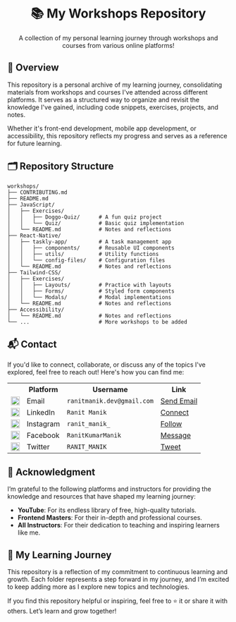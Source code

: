 <div align="center">
  <h1>📚 My Workshops Repository</h1>
  <p>A collection of my personal learning journey through workshops and courses from various online platforms!</p>
</div>

## 📖 Overview

This repository is a personal archive of my learning journey, consolidating materials from workshops and courses I've attended across different platforms. It serves as a structured way to organize and revisit the knowledge I've gained, including code snippets, exercises, projects, and notes.

Whether it's front-end development, mobile app development, or accessibility, this repository reflects my progress and serves as a reference for future learning.

## 🗂️ Repository Structure

```
workshops/
├── CONTRIBUTING.md
├── README.md
├── JavaScript/
│   ├── Exercises/
│   │   ├── Doggo-Quiz/      # A fun quiz project
│   │   └── Quiz/            # Basic quiz implementation
│   └── README.md            # Notes and reflections
├── React-Native/
│   ├── taskly-app/          # A task management app
│   │   ├── components/      # Reusable UI components
│   │   ├── utils/           # Utility functions
│   │   └── config-files/    # Configuration files
│   └── README.md            # Notes and reflections
├── Tailwind-CSS/
│   ├── Exercises/
│   │   ├── Layouts/         # Practice with layouts
│   │   ├── Forms/           # Styled form components
│   │   └── Modals/          # Modal implementations
│   └── README.md            # Notes and reflections
├── Accessibility/
│   └── README.md            # Notes and reflections
└── ...                      # More workshops to be added
```

## 📬 Contact

If you'd like to connect, collaborate, or discuss any of the topics I've explored, feel free to reach out! Here's how you can find me:

<table>
  <tr>
    <th></th>
    <th>Platform</th>
    <th>Username</th>
    <th>Link</th>
  </tr>
  <tr>
    <td><img src="https://cdn4.iconfinder.com/data/icons/social-media-logos-6/512/112-gmail_email_mail-512.png" width="20" /></td>
    <td>Email</td>
    <td><code>ranitmanik.dev@gmail.com</code></td>
    <td><a href="mailto:ranitmanik.dev@gmail.com" target="_blank">Send Email</a></td>
  </tr>
  <tr>
    <td><img src="https://upload.wikimedia.org/wikipedia/commons/thumb/c/ca/LinkedIn_logo_initials.png/480px-LinkedIn_logo_initials.png" width="20" /></td>
    <td>LinkedIn</td>
    <td><code>Ranit Manik</code></td>
    <td><a href="https://www.linkedin.com/in/ranit-manik/" target="_blank">Connect</a></td>
  </tr>
  <tr>
    <td><img src="https://upload.wikimedia.org/wikipedia/commons/thumb/a/a5/Instagram_icon.png/600px-Instagram_icon.png" width="20" /></td>
    <td>Instagram</td>
    <td><code>ranit_manik_</code></td>
    <td><a href="https://www.instagram.com/ranit_manik_/" target="_blank">Follow</a></td>
  </tr>
  <tr>
    <td><img src="https://upload.wikimedia.org/wikipedia/commons/6/6c/Facebook_Logo_2023.png" width="20" /></td>
    <td>Facebook</td>
    <td><code>RanitKumarManik</code></td>
    <td><a href="https://www.facebook.com/RanitKumarManik/" target="_blank">Message</a></td>
  </tr>
  <tr>
    <td><img src="https://upload.wikimedia.org/wikipedia/commons/thumb/6/6f/Logo_of_Twitter.svg/512px-Logo_of_Twitter.svg.png" width="20" /></td>
    <td>Twitter</td>
    <td><code>RANIT_MANIK</code></td>
    <td><a href="https://twitter.com/RANIT_MANIK" target="_blank">Tweet</a></td>
  </tr>
</table>

## 🙏 Acknowledgment

I’m grateful to the following platforms and instructors for providing the knowledge and resources that have shaped my learning journey:

- **YouTube**: For its endless library of free, high-quality tutorials.
- **Frontend Masters**: For their in-depth and professional courses.
- **All Instructors**: For their dedication to teaching and inspiring learners like me.

## 🚀 My Learning Journey

This repository is a reflection of my commitment to continuous learning and growth. Each folder represents a step forward in my journey, and I’m excited to keep adding more as I explore new topics and technologies.

If you find this repository helpful or inspiring, feel free to ⭐️ it or share it with others. Let’s learn and grow together!

